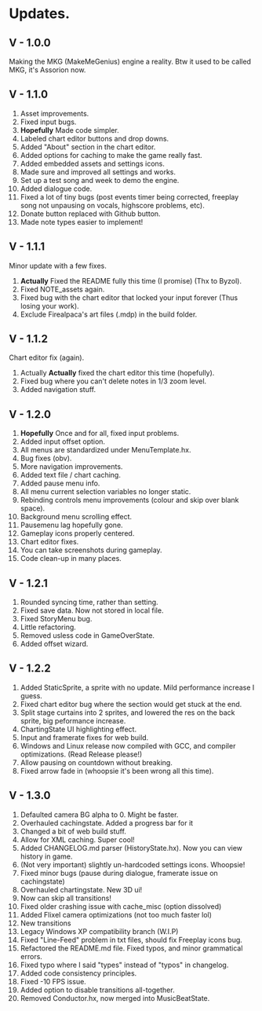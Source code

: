 # Updates.

## V - 1.0.0

Making the MKG (MakeMeGenius) engine a reality.
Btw it used to be called MKG, it's Assorion now.

## V - 1.1.0

1. Asset improvements.
2. Fixed input bugs.
3. **Hopefully** Made code simpler.
4. Labeled chart editor buttons and drop downs.
5. Added "About" section in the chart editor.
6. Added options for caching to make the game really fast.
7. Added embedded assets and settings icons.
8. Made sure and improved all settings and works.
9. Set up a test song and week to demo the engine.
10. Added dialogue code.
11. Fixed a lot of tiny bugs (post events timer being corrected, 
        freeplay song not unpausing on vocals, highscore problems, etc).
12. Donate button replaced with Github button.
13. Made note types easier to implement!

## V - 1.1.1

Minor update with a few fixes.

1. **Actually** Fixed the README fully this time (I promise) (Thx to Byzol).
2. Fixed NOTE_assets again.
3. Fixed bug with the chart editor that locked your input forever
        (Thus losing your work).
4. Exclude Firealpaca's art files (.mdp) in the build folder.

## V - 1.1.2

Chart editor fix (again).

1. Actually **Actually** fixed the chart editor this time (hopefully).
2. Fixed bug where you can't delete notes in 1/3 zoom level.
3. Added navigation stuff.

## V - 1.2.0

1. **Hopefully** Once and for all, fixed input problems.
2. Added input offset option.
3. All menus are standardized under MenuTemplate.hx.
4. Bug fixes (obv).
5. More navigation improvements.
6. Added text file / chart caching.
7. Added pause menu info.
8. All menu current selection variables no longer static.
9. Rebinding controls menu improvements (colour and skip over blank space).
10. Background menu scrolling effect.
11. Pausemenu lag hopefully gone.
12. Gameplay icons properly centered.
13. Chart editor fixes.
14. You can take screenshots during gameplay.
15. Code clean-up in many places.

## V - 1.2.1

1. Rounded syncing time, rather than setting.
2. Fixed save data. Now not stored in local file.
3. Fixed StoryMenu bug.
4. Little refactoring.
5. Removed usless code in GameOverState.
6. Added offset wizard.

## V - 1.2.2

1. Added StaticSprite, a sprite with no update. Mild performance increase I guess.
2. Fixed chart editor bug where the section would get stuck at the end.
3. Split stage curtains into 2 sprites, 
        and lowered the res on the back sprite, big peformance increase.
4. ChartingState UI highlighting effect.
5. Input and framerate fixes for web build.
6. Windows and Linux release now compiled with GCC, 
        and compiler optimizations. (Read Release please!)
7. Allow pausing on countdown without breaking.
8. Fixed arrow fade in (whoopsie it's been wrong all this time).

## V - 1.3.0

1. Defaulted camera BG alpha to 0. Might be faster.
2. Overhauled cachingstate. Added a progress bar for it
3. Changed a bit of web build stuff.
4. Allow for XML caching. Super cool!
5. Added CHANGELOG.md parser (HistoryState.hx). Now you can view history in game.
6. (Not very important) slightly un-hardcoded settings icons. Whoopsie!
7. Fixed minor bugs (pause during dialogue, framerate issue on cachingstate)
8. Overhauled chartingstate. New 3D ui!
9. Now can skip all transitions!
10. Fixed older crashing issue with cache_misc (option dissolved)
11. Added Flixel camera optimizations (not too much faster lol)
12. New transitions
13. Legacy Windows XP compatibility branch (W.I.P)
14. Fixed "Line-Feed" problem in txt files, should fix Freeplay icons bug.
15. Refactored the README.md file. Fixed typos, and minor grammatical errors.
16. Fixed typo where I said "types" instead of "typos" in changelog.
17. Added code consistency principles.
18. Fixed -10 FPS issue.
19. Added option to disable transitions all-together.
20. Removed Conductor.hx, now merged into MusicBeatState.
